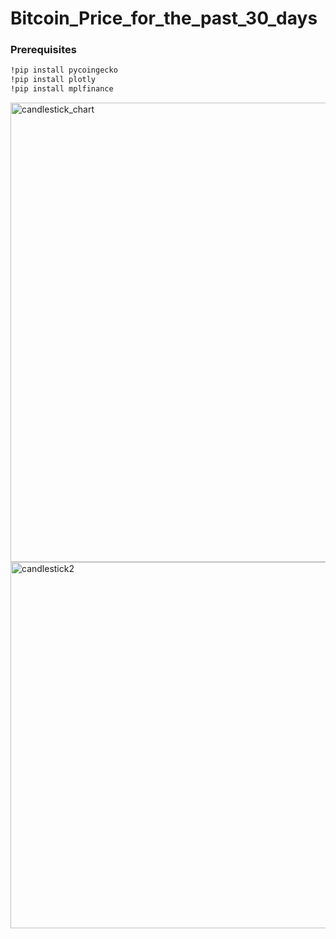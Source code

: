 # Bitcoin_Price_for_the_past_30_days

### Prerequisites

```bash
!pip install pycoingecko
!pip install plotly
!pip install mplfinance
```





<img width="735" alt="candlestick_chart" src="https://user-images.githubusercontent.com/100994295/193690205-ef0947ec-944e-493e-9ee6-7d1ffe01688b.PNG">

<img width="586" alt="candlestick2" src="https://user-images.githubusercontent.com/100994295/193690978-24b48cf1-fdd3-451e-8c7e-4d22aa8181c0.PNG">
